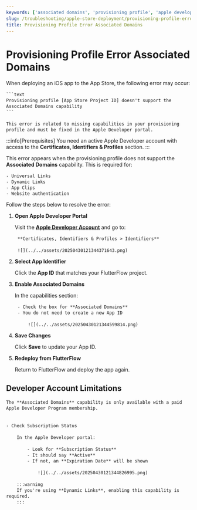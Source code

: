 ```yaml
---
keywords: ['associated domains', 'provisioning profile', 'apple developer', 'deployment error']
slug: /troubleshooting/apple-store-deployment/provisioning-profile-error-associated-domains
title: Provisioning Profile Error Associated Domains
---
```


# Provisioning Profile Error Associated Domains

When deploying an iOS app to the App Store, the following error may occur:

    ```text
    Provisioning profile [App Store Project ID] doesn't support the Associated Domains capability
    ```

    This error is related to missing capabilities in your provisioning profile and must be fixed in the Apple Developer portal.

:::info[Prerequisites]
You need an active Apple Developer account with access to the **Certificates, Identifiers & Profiles** section.
:::

This error appears when the provisioning profile does not support the **Associated Domains** capability. This is required for:

    - Universal Links  
    - Dynamic Links  
    - App Clips  
    - Website authentication

Follow the steps below to resolve the error:

1. **Open Apple Developer Portal**

    Visit the **[Apple Developer Account](https://developer.apple.com/account/)** and go to:

        **Certificates, Identifiers & Profiles > Identifiers**

        ![](../../assets/20250430121344371643.png)


2. **Select App Identifier**

    Click the **App ID** that matches your FlutterFlow project.


3. **Enable Associated Domains**

    In the capabilities section:

        - Check the box for **Associated Domains**
        - You do not need to create a new App ID

            ![](../../assets/20250430121344599814.png)


4. **Save Changes**

    Click **Save** to update your App ID.


5. **Redeploy from FlutterFlow**

    Return to FlutterFlow and deploy the app again.


## Developer Account Limitations

    The **Associated Domains** capability is only available with a paid Apple Developer Program membership.


    - Check Subscription Status

        In the Apple Developer portal:

            - Look for **Subscription Status**
            - It should say **Active**
            - If not, an **Expiration Date** will be shown

                ![](../../assets/20250430121344826995.png)

        :::warning
        If you're using **Dynamic Links**, enabling this capability is required.
        :::
